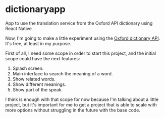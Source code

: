 # dictionaryapp
App to use the translation service from the Oxford API dictionary using React Native

Now, I'm going to make a little experiment using the [Oxford dictionary API](https://developer.oxforddictionaries.com). It's free, at least in my purpose.

First of all, I need some scope in order to start this project, and the initial scope could have the next features:

 1. Splash screen.
 2. Main interface to search the meaning of a word.
 3. Show related words.
 4. Show different meanings.
 5. Show part of the speak.

I think is enough with that scope for now because I'm talking about a little project, but it's important for me to get a project that is able to scale with more options without struggling in the future with the base code.
